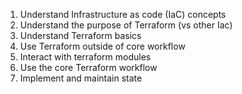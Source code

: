 
1. Understand Infrastructure as code (IaC) concepts
2. Understand the purpose of Terraform (vs other Iac)
3. Understand Terraform basics
4. Use Terraform outside of core workflow
5. Interact with terraform modules
6. Use the core Terraform workflow
7. Implement and maintain state